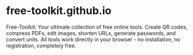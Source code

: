 # free-toolkit.github.io
Free-Toolkit: Your ultimate collection of free online tools. Create QR codes, compress PDFs, edit images, shorten URLs, generate passwords, and convert units. All tools work directly in your browser - no installation, no registration, completely free.
